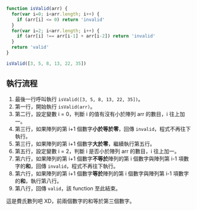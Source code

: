 ``` js
function isValid(arr) {
  for(var i=0; i<arr.length; i++) {
    if (arr[i] <= 0) return 'invalid'
  }
  for(var i=2; i<arr.length; i++) {
    if (arr[i] !== arr[i-1] + arr[i-2]) return 'invalid'
  }
  return 'valid'
}

isValid([3, 5, 8, 13, 22, 35])
```

## 執行流程

1. 最後一行呼叫執行 `isValid([3, 5, 8, 13, 22, 35])`。
2. 第一行，開始執行 `isValid(arr)`。
3. 第二行，設定變數 i = 0，判斷 i 的值有沒有小於陣列 arr 的數目，i 往上加一。
4. 第三行，如果陣列的第 i+1 個數字**小於等於零**，回傳 `invalid`，程式不再往下執行。
5. 第三行，如果陣列的第 i+1 個數字**大於零**，繼續執行第五行。
6. 第五行，設定變數 i = 2，判斷 i 是否小於陣列 arr 的數目，i 往上加一。
7. 第六行，如果陣列的第 i+1 個數字**不等於**陣列的第 i 個數字與陣列第 i-1 項數字的**和**，回傳 `invalid`，程式不再往下執行。
8. 第六行，如果陣列的第 i+1 個數字**等於**陣列的第 i 個數字與陣列第 i-1 項數字的**和**，執行第八行。
9. 第八行，回傳 `valid`，該 function 至此結束。

這是費氏數列吧 XD，前兩個數字的和等於第三個數字。
